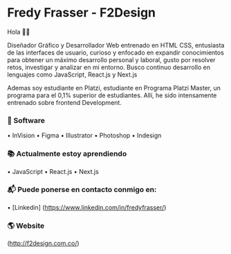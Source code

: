 # Fredy Frasser - F2Design 

Hola 👋🏼

Diseñador Gráfico y Desarrollador Web entrenado en HTML CSS, entusiasta de las interfaces de usuario, curioso y enfocado en expandir conocimientos para obtener un máximo desarrollo personal y laboral, gusto por resolver retos, investigar y analizar en mi entorno. 
Busco continuo desarrollo en lenguajes como JavaScript, React.js y Next.js

Ademas soy estudiante en Platzi, estudiante en Programa Platzi Master, un programa para el 0,1% superior de estudiantes. Allí, he sido intensamente entrenado sobre frontend Development.

### 🚀 Software
• InVision
• Figma
• Illustrator
• Photoshop
• Indesign

### 📚 Actualmente estoy aprendiendo
• JavaScript
• React.js
• Next.js

### 📬 Puede ponerse en contacto conmigo en:
• [Linkedin] 
(https://www.linkedin.com/in/fredyfrasser/)

### 🌎 Website
(http://f2design.com.co/)
